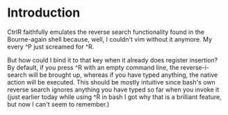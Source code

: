 # Introduction

CtrlR faithfully emulates the reverse search functionality found in the Bourne-again shell because, well, I couldn't vim without it anymore. My every ^P just screamed for ^R.

But how could I bind it to that key when it already does register insertion? By default, if you press ^R with an empty command line, the reverse-i-search will be brought up, whereas if you have typed anything, the native action will be executed. This should be mostly intuitive since bash's own reverse search ignores anything you have typed so far when you invoke it (just earlier today while using ^R in bash I got why that is a brilliant feature, but now I can't seem to remember.)
